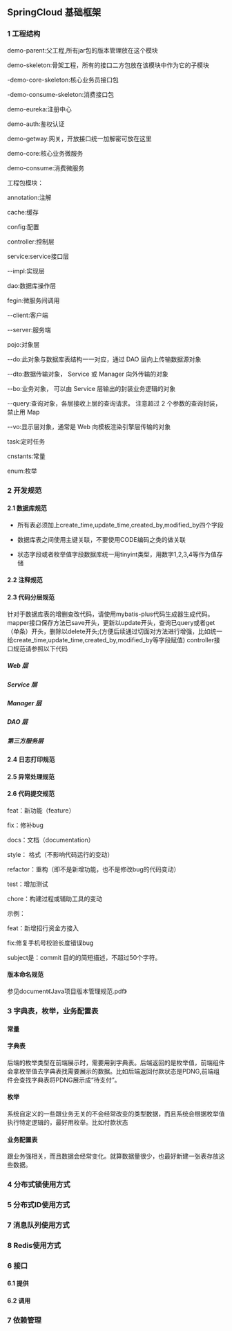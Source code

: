 ## SpringCloud 基础框架

### 1 工程结构

demo-parent:父工程,所有jar包的版本管理放在这个模块

demo-skeleton:骨架工程，所有的接口二方包放在该模块中作为它的子模块

   -demo-core-skeleton:核心业务员接口包

   -demo-consume-skeleton:消费接口包

demo-eureka:注册中心

demo-auth:鉴权认证

demo-getway:网关，开放接口统一加解密可放在这里

demo-core:核心业务微服务

demo-consume:消费微服务



工程包模块：

annotation:注解

cache:缓存

config:配置

controller:控制层

service:service接口层

  --impl:实现层

dao:数据库操作层

fegin:微服务间调用

  --client:客户端

  --server:服务端

pojo:对象层

  --do:此对象与数据库表结构一一对应，通过 DAO 层向上传输数据源对象

  --dto:数据传输对象， Service 或 Manager 向外传输的对象

  --bo:业务对象， 可以由 Service 层输出的封装业务逻辑的对象

  --query:查询对象，各层接收上层的查询请求。 注意超过 2 个参数的查询封装，禁止用 Map 

  --vo:显示层对象，通常是 Web 向模板渲染引擎层传输的对象

task:定时任务

cnstants:常量

enum:枚举

### 2 开发规范

#### 2.1 数据库规范

- 所有表必须加上create_time,update_time,created_by,modified_by四个字段

- 数据库表之间使用主键关联，不要使用CODE编码之类的做关联
- 状态字段或者枚举值字段数据库统一用tinyint类型，用数字1,2,3,4等作为值存储

#### 2.2 注释规范

#### 2.3 代码分层规范

针对于数据库表的增删查改代码，请使用mybatis-plus代码生成器生成代码。
   mapper接口保存方法已save开头，更新以update开头，查询已query或者get（单条）开头，删除以delete开头;(方便后续通过切面对方法进行增强，比如统一给create_time,update_time,created_by,modified_by等字段赋值)
  controller接口规范请参照以下代码

##### Web 层

##### Service 层

##### Manager 层

##### DAO 层

##### 第三方服务层

#### 2.4 日志打印规范

#### 2.5 异常处理规范

#### 2.6 代码提交规范

feat：新功能（feature）

fix：修补bug

docs：文档（documentation）

style： 格式（不影响代码运行的变动）

refactor：重构（即不是新增功能，也不是修改bug的代码变动）

test：增加测试

chore：构建过程或辅助工具的变动

示例：

feat：新增招行资金方接入

fix:修复手机号校验长度错误bug

subject是：commit 目的的简短描述，不超过50个字符。

#### 版本命名规范

参见document《Java项目版本管理规范.pdf》

### 3 字典表，枚举，业务配置表

#### 常量

#### 字典表

后端的枚举类型在前端展示时，需要用到字典表。后端返回的是枚举值，前端组件会拿枚举值去字典表找需要展示的数据。比如后端返回付款状态是PDNG,前端组件会查找字典表将PDNG展示成“待支付”。

#### 枚举

系统自定义的一些跟业务无关的不会经常改变的类型数据，而且系统会根据枚举值执行特定逻辑的，最好用枚举。比如付款状态

#### 业务配置表

跟业务强相关，而且数据会经常变化。就算数据量很少，也最好新建一张表存放这些数据。

### 4 分布式锁使用方式

### 5 分布式ID使用方式

### 7 消息队列使用方式

### 8 Redis使用方式

### 6 接口

#### 6.1 提供

#### 6.2 调用

### 7 依赖管理